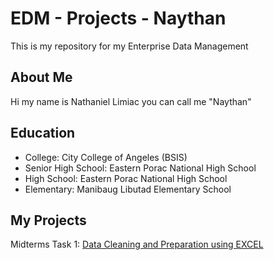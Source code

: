 # EDM - Projects - Naythan
This is my repository for my Enterprise Data Management
## About Me
Hi my name is Nathaniel Limiac you can call me "Naythan"
## Education
- College: City College of Angeles (BSIS)
- Senior High School: Eastern Porac National High School
- High School: Eastern Porac National High School
- Elementary: Manibaug Libutad Elementary School
## My Projects
Midterms Task 1: [Data Cleaning and Preparation using EXCEL](Midterm20%Task20%1/README.md)
